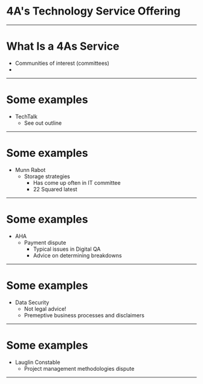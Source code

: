 # 4A's Technology Service Offering


---

# What Is a 4As Service #

- Communities of interest (committees)
- 


---

# Some examples

- TechTalk
	- See out outline

---

# Some examples


- Munn Rabot
	- Storage strategies
		- Has come up often in IT committee
		- 22 Squared latest


---

# Some examples


- AHA
	- Payment dispute
		- Typical issues in Digital QA
		- Advice on determining breakdowns


---

# Some examples


- Data Security
	- Not legal advice!
	- Premeptive business processes and disclaimers


---

# Some examples

- Lauglin Constable
	- Project management methodologies dispute






---
